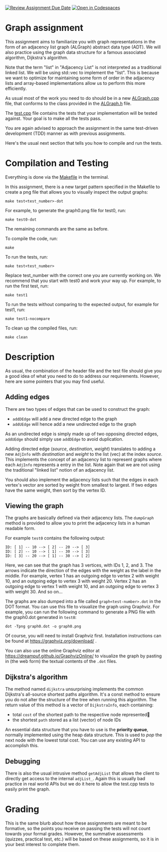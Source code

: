 [![Review Assignment Due Date](https://classroom.github.com/assets/deadline-readme-button-24ddc0f5d75046c5622901739e7c5dd533143b0c8e959d652212380cedb1ea36.svg)](https://classroom.github.com/a/A4rc3hix)
[![Open in Codespaces](https://classroom.github.com/assets/launch-codespace-7f7980b617ed060a017424585567c406b6ee15c891e84e1186181d67ecf80aa0.svg)](https://classroom.github.com/open-in-codespaces?assignment_repo_id=12540802)
# Graph assignment

This assignment aims to familiarize you with graph representations in the form of an adjacency list graph (ALGraph) abstract data type (ADT). We will also practice using the graph data structure for a famous associated algorithm, Dijkstra's algorithm.

Note that the term "list" in "Adjacency List" is not interpreted as a traditional linked list. We will be using std::vec to implement the "list". This is because we want to optimize for maintaining some form of order in the adjacency lists and array-based implementations allow us to perform this more efficiently.

As usual most of the work you need to do should be in a new [ALGraph.cpp](ALGraph.cpp) file, that conforms to the class provided in the [ALGraph.h](ALGraph.h) file.

The [test.cpp](test.cpp) file contains the tests that your implementation will be tested against. Your goal is to make all the tests pass.

You are again advised to approach the assignment in the same test-driven development (TDD) manner as with previous assignments.

Here's the usual next section that tells you how to compile and run the tests. 

# Compilation and Testing

Everything is done via the [Makefile](Makefile) in the terminal. 

In this assignment, there is a new target pattern specified in the Makefile to create a png file that allows you to visually inspect the output graphs:

```
make test<test_number>-dot
```

For example, to generate the graph0.png file for test0, run:

```
make test0-dot
```

The remaining commands are the same as before.

To compile the code, run:

```
make
```

To run the tests, run:

```
make test<test_number>
```

Replace test_number with the correct one you are currently working on. We recommend that you start with test0 and work your way up.
For example, to run the first test, run:

```
make test1
```

To run the tests without comparing to the expected output, for example for test1, run:

```
make test1-nocompare
```

To clean up the compiled files, run:

```
make clean
```

# Description

As usual, the combination of the header file and the test file should give you a good idea of what you need to do to address our requirements. However, here are some pointers that you may find useful.

## Adding edges

There are two types of edges that can be used to construct the graph:
- `addDEdge` will add a new directed edge to the graph
- `addUEdge` will hence add a new undirected edge to the graph

As an undirected edge is simply made up of two opposing directed edges, `addUEdge` should simply use `addDEdge` to avoid duplication.

Adding directed edge (_source_, _destination_, _weight_) translates to adding a new `AdjInfo` with _destination_ and _weight_ to the list (vec) at the index _source_. This implements the concept of an adjacency list to represent graphs where each `AdjInfo` represents a entry in the list. Note again that we are not using the traditional "linked list" notion of an adjacency list. 

You should also implement the adjacency lists such that the edges in each vertex's vector are sorted by weight from smallest to largest. If two edges have the same weight, then sort by the vertex ID.

## Viewing the graph

The graphs are basically defined via their adjacency lists. The `dumpGraph` method is provided to allow you to print the adjacency lists in a human readable form.

For example `test0` contains the following output:

```
ID: [ 1] -- 10 --> [ 2] -- 20 --> [ 3]
ID: [ 2] -- 10 --> [ 1] -- 30 --> [ 3]
ID: [ 3] -- 20 --> [ 1] -- 30 --> [ 2]
```

Here, we can see that the graph has 3 vertices, with IDs 1, 2, and 3. The arrows indicate the direction of the edges with the weight as the label in the middle. For example, vertex 1 has an outgoing edge to vertex 2 with weight 10, and an outgoing edge to vertex 3 with weight 20. Vertex 2 has an outgoing edge to vertex 1 with weight 10, and an outgoing edge to vertex 3 with weight 30. And so on...

The graphs are also dumped into a file called `graph<test-number>.dot` in the DOT format. You can use this file to visualize the graph using Graphviz. For example, you can run the following command to generate a PNG file with the graph0.dot generated in `test0`:

```
dot -Tpng graph0.dot -o graph0.png
```

Of course, you will need to install Graphviz first. Installation instructions can be found at https://graphviz.org/download/ .

You can also use the online Graphviz editor at https://dreampuf.github.io/GraphvizOnline/ to visualize the graph by pasting in (the web form) the textual contents of the `.dot` files.

## Dijkstra's algorithm

The method named `dijkstra` unsurprising implements the common Dijkstra's all-source shortest paths algorithm. It's a const method to ensure you do not alter the structure of the tree when running this algorithm. The return value of this method is a vector of `DijkstraInfo`, each containing:
- total `cost` of the shortest path to the respective node represented
- the shortest `path` stored as a list (vector) of node IDs

An essential data structure that you have to use is the **priority queue**, normally implemented using the heap data structure. This is used to _pop_ the next node with the lowest total cost. You can use any existing API to accomplish this.

## Debugging

There is also the usual intrusive method `getAdjList` that allows the client to directly get access to the internal `adjList_`. Again this is usually bad practice in real world APIs but we do it here to allow the test.cpp tests to easily print the graph.

# Grading

This is the same blurb about how these assignments are meant to be formative, so the points you receive on passing the tests will not count towards your formal grades. However, the summative assessments (quizzes, practical test, etc.) will be based on these assignments, so it is in your best interest to complete them.
